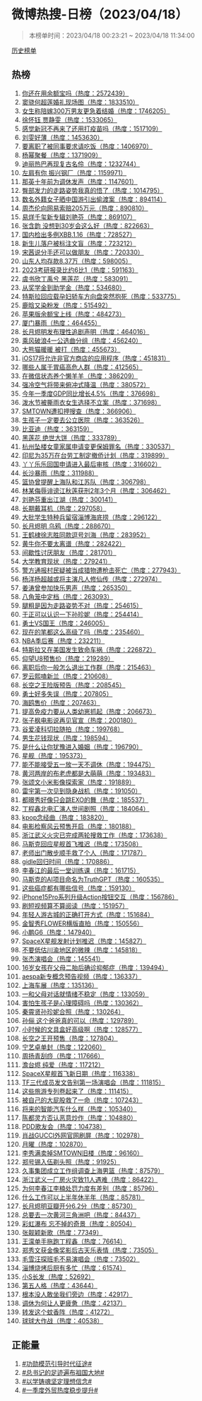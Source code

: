 <h1>
微博热搜-日榜（2023/04/18）
</h1>
<blockquote>
<p>
本榜单时间：2023/04/18 00:23:21 ~ 2023/04/18 11:34:00
</p>
</blockquote>
<p>
<a href="https://github.com/daifee/weibo-hot-search/tree/main/archives/daily">历史榜单</a>
</p>
<h2>
热榜
</h2>
<ol>

<li>
<a href="https://s.weibo.com/weibo?q=%23%E4%BD%A0%E8%BF%98%E5%9C%A8%E7%94%A8%E4%BD%99%E9%A2%9D%E5%AE%9D%E5%90%97%23" target="weibo">
你还在用余额宝吗（热度：2572439）
</a>
</li>

<li>
<a href="https://s.weibo.com/weibo?q=%23%E7%AA%A6%E9%AA%81%E4%BD%95%E8%B6%85%E8%8E%B2%E5%A9%9A%E7%A4%BC%E7%8E%B0%E5%9C%BA%E5%9B%BE%23" target="weibo">
窦骁何超莲婚礼现场图（热度：1833510）
</a>
</li>

<li>
<a href="https://s.weibo.com/weibo?q=%23%E5%A5%B3%E7%94%9F%E7%A7%B0%E9%99%AA%E5%AB%81300%E4%B8%87%E7%94%B7%E5%8F%8B%E6%9B%B4%E6%80%A5%E7%9D%80%E7%BB%93%E5%A9%9A%23" target="weibo">
女生称陪嫁300万男友更急着结婚（热度：1746205）
</a>
</li>

<li>
<a href="https://s.weibo.com/weibo?q=%23%E5%BE%90%E6%80%80%E9%92%B0%20%E8%B4%BE%E9%9D%99%E9%9B%AF%23" target="weibo">
徐怀钰 贾静雯（热度：1533065）
</a>
</li>

<li>
<a href="https://s.weibo.com/weibo?q=%23%E6%84%9F%E8%A7%89%E6%96%B0%E5%86%A0%E4%B8%8D%E5%86%8D%E6%9D%A5%E4%BA%86%E8%BF%98%E7%94%A8%E6%89%93%E7%96%AB%E8%8B%97%E5%90%97%23" target="weibo">
感觉新冠不再来了还用打疫苗吗（热度：1517109）
</a>
</li>

<li>
<a href="https://s.weibo.com/weibo?q=%23%E5%88%98%E9%9B%AF%E5%A5%BD%E8%96%84%23" target="weibo">
刘雯好薄（热度：1453630）
</a>
</li>

<li>
<a href="https://s.weibo.com/weibo?q=%23%E8%A6%81%E7%A6%BB%E8%81%8C%E4%BA%86%E8%A2%AB%E5%90%8C%E4%BA%8B%E8%A6%81%E6%B1%82%E8%AF%B7%E5%90%83%E9%A5%AD%23" target="weibo">
要离职了被同事要求请吃饭（热度：1406970）
</a>
</li>

<li>
<a href="https://s.weibo.com/weibo?q=%23%E6%9D%A8%E5%B9%82%E8%81%9A%E9%A4%90%23" target="weibo">
杨幂聚餐（热度：1371909）
</a>
</li>

<li>
<a href="https://s.weibo.com/weibo?q=%23%E8%BF%AA%E4%B8%BD%E7%83%AD%E5%B7%B4%E5%86%8D%E7%8E%B0%E5%A4%8D%E5%8F%A4%E5%90%8D%E4%BC%B6%23" target="weibo">
迪丽热巴再现复古名伶（热度：1232744）
</a>
</li>

<li>
<a href="https://s.weibo.com/weibo?q=%23%E5%B7%A6%E8%82%A9%E6%9C%89%E4%BD%A0%20%E6%8C%AF%E5%85%B4%E9%92%A2%E5%8E%82%23" target="weibo">
左肩有你 振兴钢厂（热度：1159971）
</a>
</li>

<li>
<a href="https://s.weibo.com/weibo?q=%23%E9%82%A3%E8%8B%B1%E5%8D%81%E5%B9%B4%E5%89%8D%E4%B8%BA%E8%B0%83%E4%BC%91%E5%8F%91%E5%A3%B0%23" target="weibo">
那英十年前为调休发声（热度：1147601）
</a>
</li>

<li>
<a href="https://s.weibo.com/weibo?q=%23%E8%87%80%E9%83%A8%E5%8F%91%E5%8A%9B%E7%9A%84%E8%B5%B0%E8%B7%AF%E5%A7%BF%E5%8A%BF%E6%88%91%E7%9C%9F%E7%9A%84%E6%82%9F%E4%BA%86%23" target="weibo">
臀部发力的走路姿势我真的悟了（热度：1014795）
</a>
</li>

<li>
<a href="https://s.weibo.com/weibo?q=%23%E6%95%B0%E5%90%8D%E5%A4%96%E7%B1%8D%E5%A5%B3%E5%AD%90%E6%99%92%E4%B8%AD%E5%9B%BD%E6%B8%B8%E5%BC%95%E5%87%BA%E5%81%B7%E6%B8%A1%E6%A1%88%23" target="weibo">
数名外籍女子晒中国游引出偷渡案（热度：894114）
</a>
</li>

<li>
<a href="https://s.weibo.com/weibo?q=%23%E5%91%A8%E6%9D%B0%E4%BC%A6%E5%90%91%E7%BD%91%E6%98%93%E7%B4%A2%E8%B5%94205%E4%B8%87%E5%85%83%23" target="weibo">
周杰伦向网易索赔205万元（热度：890810）
</a>
</li>

<li>
<a href="https://s.weibo.com/weibo?q=%23%E6%98%93%E7%83%8A%E5%8D%83%E7%8E%BA%E6%96%B0%E4%B8%93%E8%BE%91%E5%88%98%E8%89%B3%E8%8A%AC%23" target="weibo">
易烊千玺新专辑刘艳芬（热度：869107）
</a>
</li>

<li>
<a href="https://s.weibo.com/weibo?q=%23%E5%BC%A0%E5%90%AB%E9%9F%B5%20%E6%B2%A1%E6%83%B3%E5%88%B030%E5%B2%81%E4%BC%9A%E8%BF%99%E4%B9%88%E5%A5%BD%23" target="weibo">
张含韵 没想到30岁会这么好（热度：822663）
</a>
</li>

<li>
<a href="https://s.weibo.com/weibo?q=%23%E5%9B%BD%E5%86%85%E6%A3%80%E5%87%BA%E5%A4%9A%E4%BE%8BXBB.1.16%23" target="weibo">
国内检出多例XBB.1.16（热度：728527）
</a>
</li>

<li>
<a href="https://s.weibo.com/weibo?q=%23%E6%96%B0%E7%94%9F%E5%84%BF%E8%90%BD%E6%88%B7%E8%A2%AB%E6%A0%87%E6%B3%A8%E6%96%87%E7%9B%B2%23" target="weibo">
新生儿落户被标注文盲（热度：723212）
</a>
</li>

<li>
<a href="https://s.weibo.com/weibo?q=%23%E5%AE%8B%E8%8C%9C%E8%AF%B4%E5%88%86%E6%89%8B%E8%BF%98%E5%8F%AF%E4%BB%A5%E5%81%9A%E6%9C%8B%E5%8F%8B%23" target="weibo">
宋茜说分手还可以做朋友（热度：720330）
</a>
</li>

<li>
<a href="https://s.weibo.com/weibo?q=%23%E5%B1%B1%E4%B8%9C%E4%BA%BA%E5%9D%87%E5%AD%98%E6%AC%BE8.37%E4%B8%87%23" target="weibo">
山东人均存款8.37万（热度：598005）
</a>
</li>

<li>
<a href="https://s.weibo.com/weibo?q=%232023%E8%80%83%E7%A0%94%E6%8A%A5%E5%BD%95%E6%AF%94%E7%BA%A66%E6%AF%941%23" target="weibo">
2023考研报录比约6比1（热度：591163）
</a>
</li>

<li>
<a href="https://s.weibo.com/weibo?q=%23%E8%99%9E%E4%B9%A6%E6%AC%A3%E4%B8%81%E7%A6%B9%E5%85%AE%20%E9%BB%91%E8%8E%B2%E8%8A%B1%23" target="weibo">
虞书欣丁禹兮 黑莲花（热度：583091）
</a>
</li>

<li>
<a href="https://s.weibo.com/weibo?q=%23%E4%BB%8E%E5%A5%96%E5%AD%A6%E9%87%91%E5%88%B0%E5%8A%A9%E5%AD%A6%E9%87%91%23" target="weibo">
从奖学金到助学金（热度：534680）
</a>
</li>

<li>
<a href="https://s.weibo.com/weibo?q=%23%E7%89%B9%E6%96%AF%E6%8B%89%E5%9B%9E%E5%BA%94%E8%BD%BD%E5%AD%95%E5%A6%87%E8%BD%BF%E8%BD%A6%E6%96%B9%E5%90%91%E7%9B%98%E7%AA%81%E7%84%B6%E6%8A%B1%E6%AD%BB%23" target="weibo">
特斯拉回应载孕妇轿车方向盘突然抱死（热度：533775）
</a>
</li>

<li>
<a href="https://s.weibo.com/weibo?q=%23%E9%B9%BF%E6%99%97%E5%8F%88%E6%9F%93%E7%B2%89%E5%8F%91%23" target="weibo">
鹿晗又染粉发（热度：515492）
</a>
</li>

<li>
<a href="https://s.weibo.com/weibo?q=%23%E8%8B%B9%E6%9E%9C%E7%89%88%E4%BD%99%E9%A2%9D%E5%AE%9D%E4%B8%8A%E7%BA%BF%23" target="weibo">
苹果版余额宝上线（热度：484273）
</a>
</li>

<li>
<a href="https://s.weibo.com/weibo?q=%23%E5%8E%A6%E9%97%A8%E6%9A%B4%E9%9B%A8%23" target="weibo">
厦门暴雨（热度：464455）
</a>
</li>

<li>
<a href="https://s.weibo.com/weibo?q=%23%E9%95%BF%E6%9C%88%E7%83%AC%E6%98%8E%E5%8F%91%E5%B8%83%E7%90%86%E6%80%A7%E8%BF%BD%E5%89%A7%E5%A3%B0%E6%98%8E%23" target="weibo">
长月烬明发布理性追剧声明（热度：464016）
</a>
</li>

<li>
<a href="https://s.weibo.com/weibo?q=%23%E4%B9%98%E9%A3%8E%E7%A0%B4%E6%B5%AA4%E4%B8%80%E5%85%AC%E9%80%89%E6%9B%B2%E5%88%86%E7%BB%84%23" target="weibo">
乘风破浪4一公选曲分组（热度：456240）
</a>
</li>

<li>
<a href="https://s.weibo.com/weibo?q=%23%E5%A4%A7%E7%86%8A%E7%8C%AB%E6%9A%96%E6%9A%96%20%E8%A2%AB%E6%89%93%23" target="weibo">
大熊猫暖暖 被打（热度：455673）
</a>
</li>

<li>
<a href="https://s.weibo.com/weibo?q=%23iOS17%E5%B0%86%E5%85%81%E8%AE%B8%E9%9D%9E%E5%AE%98%E6%96%B9%E5%95%86%E5%BA%97%E7%9A%84%E5%BA%94%E7%94%A8%E7%A8%8B%E5%BA%8F%23" target="weibo">
iOS17将允许非官方商店的应用程序（热度：451831）
</a>
</li>

<li>
<a href="https://s.weibo.com/weibo?q=%23%E5%93%AA%E4%BA%9B%E4%BA%BA%E5%B1%9E%E4%BA%8E%E8%83%83%E7%99%8C%E9%AB%98%E5%8D%B1%E4%BA%BA%E7%BE%A4%23" target="weibo">
哪些人属于胃癌高危人群（热度：412565）
</a>
</li>

<li>
<a href="https://s.weibo.com/weibo?q=%23%E5%9C%A8%E5%BE%AE%E4%BF%A1%E7%8A%B6%E6%80%81%E5%85%BB%E4%B8%AA%E6%87%92%E7%BE%8A%E7%BE%8A%23" target="weibo">
在微信状态养个懒羊羊（热度：386209）
</a>
</li>

<li>
<a href="https://s.weibo.com/weibo?q=%23%E5%BC%BA%E5%86%B7%E7%A9%BA%E6%B0%94%E5%B0%86%E5%B8%A6%E6%9D%A5%E4%BF%AF%E5%86%B2%E5%BC%8F%E9%99%8D%E6%B8%A9%23" target="weibo">
强冷空气将带来俯冲式降温（热度：380572）
</a>
</li>

<li>
<a href="https://s.weibo.com/weibo?q=%23%E4%BB%8A%E5%B9%B4%E4%B8%80%E5%AD%A3%E5%BA%A6GDP%E5%90%8C%E6%AF%94%E5%A2%9E%E9%95%BF4.5%25%23" target="weibo">
今年一季度GDP同比增长4.5%（热度：376698）
</a>
</li>

<li>
<a href="https://s.weibo.com/weibo?q=%23%E6%B3%BC%E6%B0%B4%E8%8A%82%E8%A2%AB%E6%92%95%E9%9B%A8%E8%A1%A3%E5%A5%B3%E7%94%9F%E9%80%89%E6%8B%A9%E4%B8%8D%E7%AB%8B%E6%A1%88%23" target="weibo">
泼水节被撕雨衣女生选择不立案（热度：371698）
</a>
</li>

<li>
<a href="https://s.weibo.com/weibo?q=%23SMTOWN%E9%81%AD%E6%89%A3%E6%8A%BC%E6%90%9C%E6%9F%A5%23" target="weibo">
SMTOWN遭扣押搜查（热度：366906）
</a>
</li>

<li>
<a href="https://s.weibo.com/weibo?q=%23%E7%94%9F%E5%AD%A9%E5%AD%90%E4%B8%80%E5%AE%9A%E8%A6%81%E5%8E%BB%E5%85%AC%E7%AB%8B%E5%8C%BB%E9%99%A2%23" target="weibo">
生孩子一定要去公立医院（热度：363526）
</a>
</li>

<li>
<a href="https://s.weibo.com/weibo?q=%23%E6%AF%94%E4%BA%9A%E8%BF%AA%23" target="weibo">
比亚迪（热度：363159）
</a>
</li>

<li>
<a href="https://s.weibo.com/weibo?q=%23%E9%BB%91%E8%8E%B2%E8%8A%B1%20%E7%BB%9D%E4%B8%96%E5%A4%A7%E9%A5%BC%23" target="weibo">
黑莲花 绝世大饼（热度：333789）
</a>
</li>

<li>
<a href="https://s.weibo.com/weibo?q=%23%E6%9D%AD%E5%B7%9E%E5%9D%A0%E6%A5%BC%E5%A5%B3%E7%AB%A5%E5%AE%B6%E5%B1%9E%E7%94%B3%E8%AF%B7%E5%8F%98%E6%9B%B4%E4%BF%9D%E5%A7%86%E7%BD%AA%E5%90%8D%23" target="weibo">
杭州坠楼女童家属申请变更保姆罪名（热度：330537）
</a>
</li>

<li>
<a href="https://s.weibo.com/weibo?q=%23%E5%8D%B0%E5%B0%BC%E4%B8%BA35%E4%B8%87%E5%9C%A8%E5%8F%B0%E5%8A%B3%E5%B7%A5%E5%88%B6%E5%AE%9A%E6%92%A4%E4%BE%A8%E8%AE%A1%E5%88%92%23" target="weibo">
印尼为35万在台劳工制定撤侨计划（热度：319899）
</a>
</li>

<li>
<a href="https://s.weibo.com/weibo?q=%23%E4%B8%AB%E4%B8%AB%E4%B9%90%E4%B9%90%E5%9B%9E%E5%9B%BD%E7%94%B3%E8%AF%B7%E8%BF%9B%E5%85%A5%E6%9C%80%E5%90%8E%E5%AE%A1%E6%A0%B8%23" target="weibo">
丫丫乐乐回国申请进入最后审核（热度：316602）
</a>
</li>

<li>
<a href="https://s.weibo.com/weibo?q=%23%E9%95%BF%E6%B2%99%E6%9A%B4%E9%9B%A8%23" target="weibo">
长沙暴雨（热度：311988）
</a>
</li>

<li>
<a href="https://s.weibo.com/weibo?q=%23%E7%AF%AE%E5%8D%8F%E6%9B%BE%E6%8F%90%E9%86%92%E4%B8%8A%E6%B5%B7%E9%98%9F%E5%92%8C%E6%B1%9F%E8%8B%8F%E9%98%9F%23" target="weibo">
篮协曾提醒上海队和江苏队（热度：306798）
</a>
</li>

<li>
<a href="https://s.weibo.com/weibo?q=%23%E6%9E%97%E6%9F%90%E4%BE%AE%E8%BE%B1%E8%AF%BD%E8%B0%A4%E6%B1%9F%E7%A7%8B%E8%8E%B2%E8%8E%B7%E5%88%912%E5%B9%B43%E4%B8%AA%E6%9C%88%23" target="weibo">
林某侮辱诽谤江秋莲获刑2年3个月（热度：306462）
</a>
</li>

<li>
<a href="https://s.weibo.com/weibo?q=%23%E5%88%98%E8%89%B3%E8%8A%AC%E9%87%8D%E5%87%BA%E6%B1%9F%E6%B9%96%23" target="weibo">
刘艳芬重出江湖（热度：300141）
</a>
</li>

<li>
<a href="https://s.weibo.com/weibo?q=%23%E9%95%BF%E6%9C%9F%E6%88%B4%E8%80%B3%E6%9C%BA%23" target="weibo">
长期戴耳机（热度：297058）
</a>
</li>

<li>
<a href="https://s.weibo.com/weibo?q=%23%E5%A4%A7%E6%89%B9%E5%AD%A6%E7%94%9F%E7%89%B9%E7%A7%8D%E5%85%B5%E7%95%99%E5%AE%BF%E6%B7%84%E5%8D%9A%E6%B5%B7%E5%BA%95%E6%8D%9E%23" target="weibo">
大批学生特种兵留宿淄博海底捞（热度：296122）
</a>
</li>

<li>
<a href="https://s.weibo.com/weibo?q=%23%E9%95%BF%E6%9C%88%E7%83%AC%E6%98%8E%20%E4%B9%8C%E9%B8%A6%23" target="weibo">
长月烬明 乌鸦（热度：288670）
</a>
</li>

<li>
<a href="https://s.weibo.com/weibo?q=%23%E7%8E%8B%E9%B9%A4%E6%A3%A3%E5%BE%90%E5%BF%97%E8%83%9C%E5%90%8C%E6%AC%BE%E9%80%97%E5%8F%B7%E5%88%98%E6%B5%B7%23" target="weibo">
王鹤棣徐志胜同款逗号刘海（热度：283952）
</a>
</li>

<li>
<a href="https://s.weibo.com/weibo?q=%23%E9%BB%84%E7%89%9B%E4%BD%A0%E4%B8%8D%E8%A6%81%E5%A4%AA%E7%A6%BB%E8%B0%B1%23" target="weibo">
黄牛你不要太离谱（热度：282422）
</a>
</li>

<li>
<a href="https://s.weibo.com/weibo?q=%23%E9%97%B4%E6%AD%87%E6%80%A7%E8%AE%A8%E5%8E%8C%E6%9C%8B%E5%8F%8B%23" target="weibo">
间歇性讨厌朋友（热度：281701）
</a>
</li>

<li>
<a href="https://s.weibo.com/weibo?q=%23%E5%A4%A7%E5%AD%A6%E6%95%99%E8%82%B2%E7%8E%B0%E7%8A%B6%23" target="weibo">
大学教育现状（热度：279241）
</a>
</li>

<li>
<a href="https://s.weibo.com/weibo?q=%23%E8%AD%A6%E6%96%B9%E9%80%9A%E6%8A%A5%E6%9D%91%E6%B0%91%E7%96%91%E8%A2%AB%E5%BD%93%E6%88%90%E7%8C%8E%E7%89%A9%E9%81%AD%E6%9E%AA%E5%87%BB%E6%AD%BB%E4%BA%A1%23" target="weibo">
警方通报村民疑被当成猎物遭枪击死亡（热度：277943）
</a>
</li>

<li>
<a href="https://s.weibo.com/weibo?q=%23%E6%9D%A8%E6%B4%8B%E6%9D%A8%E8%B6%85%E8%B6%8A%E6%88%96%E5%B0%86%E4%B8%BB%E6%BC%94%E5%87%A1%E4%BA%BA%E4%BF%AE%E4%BB%99%E4%BC%A0%23" target="weibo">
杨洋杨超越或将主演凡人修仙传（热度：272974）
</a>
</li>

<li>
<a href="https://s.weibo.com/weibo?q=%23%E5%A7%9C%E6%B6%9B%E6%9B%BE%E5%8F%82%E5%8A%A0%E5%BF%AB%E4%B9%90%E7%94%B7%E5%A3%B0%23" target="weibo">
姜涛曾参加快乐男声（热度：265350）
</a>
</li>

<li>
<a href="https://s.weibo.com/weibo?q=%23%E5%85%AB%E8%A7%92%E7%AC%BC%E4%B8%AD%E5%AE%9A%E6%A1%A3%23" target="weibo">
八角笼中定档（热度：263093）
</a>
</li>

<li>
<a href="https://s.weibo.com/weibo?q=%23%E8%85%BF%E7%B2%97%E6%98%AF%E5%9B%A0%E4%B8%BA%E8%B5%B0%E8%B7%AF%E5%A7%BF%E5%8A%BF%E4%B8%8D%E5%AF%B9%23" target="weibo">
腿粗是因为走路姿势不对（热度：254615）
</a>
</li>

<li>
<a href="https://s.weibo.com/weibo?q=%23%E4%BA%8E%E6%AD%A3%E5%8F%AF%E4%BB%A5%E8%AE%A4%E8%AF%86%E4%B8%80%E4%B8%8B%E5%AD%99%E7%8F%8D%E5%A6%AE%23" target="weibo">
于正可以认识一下孙珍妮（热度：254414）
</a>
</li>

<li>
<a href="https://s.weibo.com/weibo?q=%23%E5%8B%87%E5%A3%ABVS%E5%9B%BD%E7%8E%8B%23" target="weibo">
勇士VS国王（热度：246005）
</a>
</li>

<li>
<a href="https://s.weibo.com/weibo?q=%23%E7%8E%B0%E5%9C%A8%E7%9A%84%E7%AC%94%E9%83%BD%E8%BF%99%E4%B9%88%E9%AB%98%E7%BA%A7%E4%BA%86%E5%90%97%23" target="weibo">
现在的笔都这么高级了吗（热度：235460）
</a>
</li>

<li>
<a href="https://s.weibo.com/weibo?q=%23NBA%E5%AD%A3%E5%90%8E%E8%B5%9B%23" target="weibo">
NBA季后赛（热度：232211）
</a>
</li>

<li>
<a href="https://s.weibo.com/weibo?q=%23%E7%89%B9%E6%96%AF%E6%8B%89%E5%8F%88%E5%9C%A8%E7%BE%8E%E5%9B%BD%E5%8F%91%E7%94%9F%E8%87%B4%E5%91%BD%E8%BD%A6%E7%A5%B8%23" target="weibo">
特斯拉又在美国发生致命车祸（热度：226872）
</a>
</li>

<li>
<a href="https://s.weibo.com/weibo?q=%23%E4%BB%B0%E6%9C%9BU8%E9%A2%84%E5%94%AE%E4%BB%B7%23" target="weibo">
仰望U8预售价（热度：219289）
</a>
</li>

<li>
<a href="https://s.weibo.com/weibo?q=%23%E7%A6%BB%E8%81%8C%E5%90%8E%E4%BD%A0%E4%B8%80%E8%88%AC%E6%80%8E%E4%B9%88%E9%80%80%E5%87%BA%E5%B7%A5%E4%BD%9C%E7%BE%A4%23" target="weibo">
离职后你一般怎么退出工作群（热度：215463）
</a>
</li>

<li>
<a href="https://s.weibo.com/weibo?q=%23%E7%BD%97%E4%BA%91%E7%86%99%E5%97%91%E6%96%B0%E5%85%B0%23" target="weibo">
罗云熙嗑新兰（热度：210608）
</a>
</li>

<li>
<a href="https://s.weibo.com/weibo?q=%23%E9%95%BF%E7%A9%BA%E4%B9%8B%E7%8E%8B%E9%99%A9%E7%89%88%E9%A2%84%E5%91%8A%23" target="weibo">
长空之王险版预告（热度：208545）
</a>
</li>

<li>
<a href="https://s.weibo.com/weibo?q=%23%E5%8B%87%E5%A3%AB%E5%A5%BD%E5%A4%9A%E5%A4%B1%E8%AF%AF%23" target="weibo">
勇士好多失误（热度：207805）
</a>
</li>

<li>
<a href="https://s.weibo.com/weibo?q=%23%E6%B5%B7%E9%B8%A5%E5%94%AE%E4%BB%B7%23" target="weibo">
海鸥售价（热度：207463）
</a>
</li>

<li>
<a href="https://s.weibo.com/weibo?q=%23%E6%8F%90%E9%AB%98%E5%85%8D%E7%96%AB%E5%8A%9B%E8%A6%81%E4%BB%8E%E4%BA%BA%E7%B1%BB%E5%B9%BC%E5%B4%BD%E6%8A%93%E8%B5%B7%23" target="weibo">
提高免疫力要从人类幼崽抓起（热度：206673）
</a>
</li>

<li>
<a href="https://s.weibo.com/weibo?q=%23%E5%BC%A0%E5%AD%90%E6%9E%AB%E7%94%B5%E5%BD%B1%E8%AF%B4%E5%86%8D%E8%A7%81%E5%AE%98%E5%AE%A3%23" target="weibo">
张子枫电影说再见官宣（热度：200180）
</a>
</li>

<li>
<a href="https://s.weibo.com/weibo?q=%23%E8%B0%B7%E7%88%B1%E5%87%8C%E7%A7%91%E5%88%87%E6%8B%89%E9%9A%8F%E6%8B%8D%23" target="weibo">
谷爱凌科切拉随拍（热度：199768）
</a>
</li>

<li>
<a href="https://s.weibo.com/weibo?q=%23%E7%94%B7%E7%94%9F%E8%8A%B1%E9%92%B1%E7%8E%B0%E7%8A%B6%23" target="weibo">
男生花钱现状（热度：198594）
</a>
</li>

<li>
<a href="https://s.weibo.com/weibo?q=%23%E6%98%AF%E4%BB%80%E4%B9%88%E8%AE%A9%E4%BD%A0%E7%8A%B9%E8%B1%AB%E8%BF%9B%E5%85%A5%E5%A9%9A%E5%A7%BB%23" target="weibo">
是什么让你犹豫进入婚姻（热度：196790）
</a>
</li>

<li>
<a href="https://s.weibo.com/weibo?q=%23%E6%98%9F%E8%88%B0%23" target="weibo">
星舰（热度：195373）
</a>
</li>

<li>
<a href="https://s.weibo.com/weibo?q=%23%E8%83%BD%E4%B8%8D%E8%83%BD%E6%8E%A5%E5%8F%97%E4%BA%94%E4%B8%80%E6%94%BE%E4%B8%80%E5%A4%A9%E4%B8%8D%E8%B0%83%E4%BC%91%23" target="weibo">
能不能接受五一放一天不调休（热度：194475）
</a>
</li>

<li>
<a href="https://s.weibo.com/weibo?q=%23%E9%BB%84%E6%B2%B3%E4%B8%A4%E5%B2%B8%E7%9A%84%E5%B8%83%E8%80%81%E8%99%8E%E9%83%BD%E6%98%AF%E5%A4%A7%E8%90%8C%E8%90%8C%23" target="weibo">
黄河两岸的布老虎都是大萌萌（热度：193483）
</a>
</li>

<li>
<a href="https://s.weibo.com/weibo?q=%23%E5%BC%A0%E9%A2%82%E6%96%87%E5%B0%8F%E7%B1%B3%E5%BD%B1%E5%83%8F%E6%8E%A2%E7%B4%A2%E5%AE%B6%23" target="weibo">
张颂文小米影像探索家（热度：191889）
</a>
</li>

<li>
<a href="https://s.weibo.com/weibo?q=%23%E9%9B%B7%E5%AE%87%E7%AC%AC%E4%B8%80%E6%AC%A1%E8%A7%81%E5%88%B0%E9%9A%90%E8%BA%AB%E6%88%98%E6%9C%BA%23" target="weibo">
雷宇第一次见到隐身战机（热度：191050）
</a>
</li>

<li>
<a href="https://s.weibo.com/weibo?q=%23%E9%83%BD%E6%9A%BB%E7%A7%80%E5%A5%BD%E5%83%8F%E5%8F%AA%E4%BC%9A%E8%B7%B3EXO%E7%9A%84%E8%88%9E%23" target="weibo">
都暻秀好像只会跳EXO的舞（热度：185537）
</a>
</li>

<li>
<a href="https://s.weibo.com/weibo?q=%23%E4%B8%81%E7%A8%8B%E9%91%AB%E5%8C%97%E7%94%B5%E6%B1%87%E6%BC%94%E4%BA%BA%E4%B8%96%E9%97%B4%E5%89%A7%E7%85%A7%23" target="weibo">
丁程鑫北电汇演人世间剧照（热度：184064）
</a>
</li>

<li>
<a href="https://s.weibo.com/weibo?q=%23kpop%E5%BF%B5%E7%BB%8F%E6%9B%B2%23" target="weibo">
kpop念经曲（热度：183820）
</a>
</li>

<li>
<a href="https://s.weibo.com/weibo?q=%23%E7%94%B5%E5%BD%B1%E6%A3%80%E5%AF%9F%E9%A3%8E%E4%BA%91%E9%A2%84%E5%94%AE%E5%BC%80%E5%90%AF%23" target="weibo">
电影检察风云预售开启（热度：180188）
</a>
</li>

<li>
<a href="https://s.weibo.com/weibo?q=%23%E6%B5%99%E6%B1%9F%E6%AD%A6%E4%B9%89%E7%81%AB%E7%81%BE%E5%B7%B2%E5%AE%8C%E6%88%90%E4%B8%A4%E8%BD%AE%E6%90%9C%E6%95%91%E5%B7%A5%E4%BD%9C%23" target="weibo">
浙江武义火灾已完成两轮搜救工作（热度：173638）
</a>
</li>

<li>
<a href="https://s.weibo.com/weibo?q=%23%E9%A9%AC%E6%96%AF%E5%85%8B%E5%9B%9E%E5%BA%94%E6%98%9F%E8%88%B0%E9%A6%96%E9%A3%9E%E6%8E%A8%E8%BF%9F%23" target="weibo">
马斯克回应星舰首飞推迟（热度：173508）
</a>
</li>

<li>
<a href="https://s.weibo.com/weibo?q=%23%E8%80%81%E5%B8%88%E5%87%BA%E9%97%A8%E6%95%A3%E6%AD%A5%E9%A1%BA%E6%89%8B%E6%95%91%E4%BA%86%E4%B8%AA%E4%BA%BA%23" target="weibo">
老师出门散步顺手救了个人（热度：171787）
</a>
</li>

<li>
<a href="https://s.weibo.com/weibo?q=%23gidle%E5%9B%9E%E5%BD%92%E6%97%B6%E9%97%B4%23" target="weibo">
gidle回归时间（热度：170886）
</a>
</li>

<li>
<a href="https://s.weibo.com/weibo?q=%23%E6%9D%8E%E6%98%A5%E6%B1%9F%E7%9A%84%E6%9C%80%E5%90%8E%E4%B8%80%E5%A0%82%E8%AE%AD%E7%BB%83%E8%AF%BE%23" target="weibo">
李春江的最后一堂训练课（热度：161715）
</a>
</li>

<li>
<a href="https://s.weibo.com/weibo?q=%23%E9%A9%AC%E6%96%AF%E5%85%8B%E7%9A%84AI%E9%A1%B9%E7%9B%AE%E5%91%BD%E5%90%8D%E4%B8%BATruthGPT%23" target="weibo">
马斯克的AI项目命名为TruthGPT（热度：160535）
</a>
</li>

<li>
<a href="https://s.weibo.com/weibo?q=%23%E8%BF%99%E4%BA%9B%E7%99%8C%E7%97%87%E9%83%BD%E6%9C%89%E5%93%AA%E4%BA%9B%E4%BF%A1%E5%8F%B7%23" target="weibo">
这些癌症都有哪些信号（热度：159130）
</a>
</li>

<li>
<a href="https://s.weibo.com/weibo?q=%23iPhone15Pro%E7%B3%BB%E5%88%97%E5%8D%87%E7%BA%A7Action%E6%8C%89%E9%92%AE%E4%BA%A4%E4%BA%92%23" target="weibo">
iPhone15Pro系列升级Action按钮交互（热度：156786）
</a>
</li>

<li>
<a href="https://s.weibo.com/weibo?q=%23%E5%88%B7%E7%9F%AD%E8%A7%86%E9%A2%91%E7%AE%97%E4%B8%8D%E7%AE%97%E9%98%85%E8%AF%BB%23" target="weibo">
刷短视频算不算阅读（热度：151957）
</a>
</li>

<li>
<a href="https://s.weibo.com/weibo?q=%23%E5%B9%B4%E8%BD%BB%E4%BA%BA%E6%B8%B8%E5%8F%A4%E5%9F%8E%E7%9A%84%E6%AD%A3%E7%A1%AE%E6%89%93%E5%BC%80%E6%96%B9%E5%BC%8F%23" target="weibo">
年轻人游古城的正确打开方式（热度：151684）
</a>
</li>

<li>
<a href="https://s.weibo.com/weibo?q=%23%E9%87%91%E6%99%BA%E7%A7%80FLOWER%E6%A8%AA%E7%89%88%E7%9B%B4%E6%8B%8D%23" target="weibo">
金智秀FLOWER横版直拍（热度：150556）
</a>
</li>

<li>
<a href="https://s.weibo.com/weibo?q=%23%E5%B0%8F%E9%B9%8FG6%23" target="weibo">
小鹏G6（热度：147940）
</a>
</li>

<li>
<a href="https://s.weibo.com/weibo?q=%23SpaceX%E6%98%9F%E8%88%B0%E5%8F%91%E5%B0%84%E8%AE%A1%E5%88%92%E6%8E%A8%E8%BF%9F%23" target="weibo">
SpaceX星舰发射计划推迟（热度：145827）
</a>
</li>

<li>
<a href="https://s.weibo.com/weibo?q=%23%E4%B8%8D%E8%A6%81%E4%BD%8E%E4%BC%B0%E5%B7%9D%E6%B8%9D%E5%9C%B0%E5%8C%BA%E7%9A%84%E5%BE%AE%E8%BE%A3%23" target="weibo">
不要低估川渝地区的微辣（热度：145818）
</a>
</li>

<li>
<a href="https://s.weibo.com/weibo?q=%23%E5%BC%A0%E6%9D%B0%E6%BC%94%E5%94%B1%E4%BC%9A%23" target="weibo">
张杰演唱会（热度：145541）
</a>
</li>

<li>
<a href="https://s.weibo.com/weibo?q=%2316%E5%B2%81%E5%A5%B3%E5%AD%A9%E5%9C%A8%E7%88%B6%E6%AF%8D%E4%BA%8C%E8%83%8E%E5%90%8E%E7%A1%AE%E8%AF%8A%E6%8A%91%E9%83%81%E7%97%87%23" target="weibo">
16岁女孩在父母二胎后确诊抑郁症（热度：139494）
</a>
</li>

<li>
<a href="https://s.weibo.com/weibo?q=%23aespa%E6%96%B0%E4%B8%93%E6%A6%82%E5%BF%B5%E9%A2%84%E5%91%8A%E8%A7%86%E9%A2%91%23" target="weibo">
aespa新专概念预告视频（热度：136337）
</a>
</li>

<li>
<a href="https://s.weibo.com/weibo?q=%23%E4%B8%8A%E6%B5%B7%E8%BD%A6%E5%B1%95%23" target="weibo">
上海车展（热度：135136）
</a>
</li>

<li>
<a href="https://s.weibo.com/weibo?q=%23%E4%B8%80%E5%92%8C%E7%88%B6%E6%AF%8D%E5%AF%B9%E8%AF%9D%E5%B0%B1%E6%83%85%E7%BB%AA%E4%B8%8D%E7%A8%B3%E5%AE%9A%23" target="weibo">
一和父母对话就情绪不稳定（热度：133059）
</a>
</li>

<li>
<a href="https://s.weibo.com/weibo?q=%23%E5%AE%B3%E6%80%95%E7%94%9F%E5%AD%A9%E5%AD%90%E6%98%AF%E5%BF%83%E7%90%86%E9%9A%9C%E7%A2%8D%E5%90%97%23" target="weibo">
害怕生孩子是心理障碍吗（热度：130362）
</a>
</li>

<li>
<a href="https://s.weibo.com/weibo?q=%23%E7%A7%A6%E9%9C%84%E8%B4%A4%E5%AD%99%E7%8F%8D%E5%A6%AE%E5%90%88%E7%85%A7%23" target="weibo">
秦霄贤孙珍妮合照（热度：130264）
</a>
</li>

<li>
<a href="https://s.weibo.com/weibo?q=%23%E5%AD%99%E4%BF%AA%20%E8%BF%99%E4%B8%AA%E7%88%B8%E7%88%B8%E7%9C%9F%E7%9A%84%E5%8F%AF%E4%BB%A5%23" target="weibo">
孙俪 这个爸爸真的可以（热度：129789）
</a>
</li>

<li>
<a href="https://s.weibo.com/weibo?q=%23%E5%B0%8F%E6%97%B6%E5%80%99%E7%9A%84%E6%96%87%E5%85%B7%E7%9B%92%E5%A5%BD%E9%AB%98%E7%BA%A7%E5%95%8A%23" target="weibo">
小时候的文具盒好高级啊（热度：128577）
</a>
</li>

<li>
<a href="https://s.weibo.com/weibo?q=%23%E9%95%BF%E7%A9%BA%E4%B9%8B%E7%8E%8B%E5%BC%80%E9%A2%84%E5%94%AE%23" target="weibo">
长空之王开预售（热度：127804）
</a>
</li>

<li>
<a href="https://s.weibo.com/weibo?q=%23%E5%AE%81%E8%89%BA%E5%8D%93%E5%8D%95%E5%B0%81%23" target="weibo">
宁艺卓单封（热度：122060）
</a>
</li>

<li>
<a href="https://s.weibo.com/weibo?q=%23%E5%91%A8%E6%89%AC%E9%9D%92%E5%88%AE%E7%97%A7%23" target="weibo">
周扬青刮痧（热度：117666）
</a>
</li>

<li>
<a href="https://s.weibo.com/weibo?q=%23%E6%BE%B9%E5%8F%B0%E7%83%AC%20%E7%BA%AF%E7%88%B1%23" target="weibo">
澹台烬 纯爱（热度：117212）
</a>
</li>

<li>
<a href="https://s.weibo.com/weibo?q=%23SpaceX%E6%98%9F%E8%88%B0%E9%A6%96%E9%A3%9E%E6%96%B0%E6%97%A5%E6%9C%9F%23" target="weibo">
SpaceX星舰首飞新日期（热度：116338）
</a>
</li>

<li>
<a href="https://s.weibo.com/weibo?q=%23TF%E4%B8%89%E4%BB%A3%E6%88%90%E5%91%98%E5%8F%91%E6%96%87%E5%91%8A%E5%88%AB%E7%AC%AC%E4%B8%80%E5%9C%BA%E6%BC%94%E5%94%B1%E4%BC%9A%23" target="weibo">
TF三代成员发文告别第一场演唱会（热度：111815）
</a>
</li>

<li>
<a href="https://s.weibo.com/weibo?q=%23%E8%BF%99%E4%BA%9B%E6%97%85%E6%B8%B8%E4%B8%93%E5%88%97%E5%8D%B7%E8%B5%B7%E6%9D%A5%E4%BA%86%23" target="weibo">
这些旅游专列卷起来了（热度：111415）
</a>
</li>

<li>
<a href="https://s.weibo.com/weibo?q=%23%E8%A2%AB%E8%87%AA%E5%B7%B1%E7%9A%84%E5%A4%A7%E5%B1%81%E8%82%A1%E6%95%91%E4%BA%86%E4%B8%80%E5%91%BD%23" target="weibo">
被自己的大屁股救了一命（热度：107243）
</a>
</li>

<li>
<a href="https://s.weibo.com/weibo?q=%23%E5%B0%86%E6%9D%A5%E7%9A%84%E6%99%BA%E8%83%BD%E6%B1%BD%E8%BD%A6%E4%BB%80%E4%B9%88%E6%A0%B7%23" target="weibo">
将来的智能汽车什么样（热度：105340）
</a>
</li>

<li>
<a href="https://s.weibo.com/weibo?q=%23%E9%99%88%E9%83%BD%E7%81%B5%E6%96%B9%E5%90%A6%E8%AE%A4%E6%81%B6%E6%84%8F%E7%82%92%E4%BD%9C%23" target="weibo">
陈都灵方否认恶意炒作（热度：104880）
</a>
</li>

<li>
<a href="https://s.weibo.com/weibo?q=%23PDD%E6%AD%8C%E5%8F%8B%E4%BC%9A%23" target="weibo">
PDD歌友会（热度：104738）
</a>
</li>

<li>
<a href="https://s.weibo.com/weibo?q=%23%E8%82%96%E6%88%98GUCCI%E5%A4%96%E7%BD%91%E5%AE%98%E7%BD%91%E5%88%B7%E5%B1%8F%23" target="weibo">
肖战GUCCI外网官网刷屏（热度：102978）
</a>
</li>

<li>
<a href="https://s.weibo.com/weibo?q=%23%E6%9C%88%E6%9B%9C%23" target="weibo">
月曜（热度：102870）
</a>
</li>

<li>
<a href="https://s.weibo.com/weibo?q=%23%E6%9D%8E%E7%A7%80%E6%BB%A1%E5%8D%96%E6%8E%89SMTOWN%E6%97%A7%E6%A5%BC%23" target="weibo">
李秀满卖掉SMTOWN旧楼（热度：96160）
</a>
</li>

<li>
<a href="https://s.weibo.com/weibo?q=%23%E9%83%91%E5%8F%B7%E9%94%A1%E5%85%A5%E4%BC%8D%E5%89%83%E5%A4%B4%E7%85%A7%23" target="weibo">
郑号锡入伍剃头照（热度：91925）
</a>
</li>

<li>
<a href="https://s.weibo.com/weibo?q=%23%E4%B9%85%E4%BA%8B%E9%9B%86%E5%9B%A2%E6%88%90%E7%AB%8B%E5%B7%A5%E4%BD%9C%E7%BB%84%E8%B0%83%E6%9F%A5%E4%B8%8A%E6%B5%B7%E7%94%B7%E7%AF%AE%23" target="weibo">
久事集团成立工作组调查上海男篮（热度：87579）
</a>
</li>

<li>
<a href="https://s.weibo.com/weibo?q=%23%E6%B5%99%E6%B1%9F%E6%AD%A6%E4%B9%89%E4%B8%80%E5%8E%82%E6%88%BF%E7%81%AB%E7%81%BE%E8%87%B411%E4%BA%BA%E9%81%87%E9%9A%BE%23" target="weibo">
浙江武义一厂房火灾致11人遇难（热度：86422）
</a>
</li>

<li>
<a href="https://s.weibo.com/weibo?q=%23%E4%B8%BA%E4%BD%95%E6%9D%8E%E6%98%A5%E6%B1%9F%E6%9D%8E%E6%A5%A0%E5%A4%84%E7%BD%9A%E5%8A%9B%E5%BA%A6%E6%9C%89%E5%B7%AE%E5%88%AB%23" target="weibo">
为何李春江李楠处罚力度有差别（热度：85796）
</a>
</li>

<li>
<a href="https://s.weibo.com/weibo?q=%23%E4%BB%80%E4%B9%88%E5%B7%A5%E4%BD%9C%E5%8F%AF%E4%BB%A5%E4%B8%8A%E5%8D%8A%E5%B9%B4%E4%BC%91%E5%8D%8A%E5%B9%B4%23" target="weibo">
什么工作可以上半年休半年（热度：85781）
</a>
</li>

<li>
<a href="https://s.weibo.com/weibo?q=%23%E9%95%BF%E6%9C%88%E7%83%AC%E6%98%8E%E8%B1%86%E7%93%A3%E5%BC%80%E5%88%866.2%E5%88%86%23" target="weibo">
长月烬明豆瓣开分6.2分（热度：85730）
</a>
</li>

<li>
<a href="https://s.weibo.com/weibo?q=%23%E6%80%BB%E8%A6%81%E5%8E%BB%E4%B8%80%E6%AC%A1%E9%BB%84%E6%B2%B3%E4%B8%89%E8%A7%92%E6%B4%B2%E5%90%A7%23" target="weibo">
总要去一次黄河三角洲吧（热度：84437）
</a>
</li>

<li>
<a href="https://s.weibo.com/weibo?q=%23%E5%BD%A9%E8%99%B9%E7%80%91%E5%B8%83%20%E5%BF%98%E4%B8%8D%E6%8E%89%E7%9A%84%E5%A5%87%E6%99%AF%23" target="weibo">
彩虹瀑布 忘不掉的奇景（热度：80504）
</a>
</li>

<li>
<a href="https://s.weibo.com/weibo?q=%23%E5%BC%A0%E9%9D%93%E9%A2%96%E6%96%B0%E6%AD%8C%23" target="weibo">
张靓颖新歌（热度：77349）
</a>
</li>

<li>
<a href="https://s.weibo.com/weibo?q=%23%E7%8E%8B%E6%BF%9B%E5%8D%95%E6%89%8B%E6%8B%96%E8%B7%91%E4%B8%81%E7%A8%8B%E9%91%AB%23" target="weibo">
王濛单手拖跑丁程鑫（热度：76614）
</a>
</li>

<li>
<a href="https://s.weibo.com/weibo?q=%23%E9%83%91%E7%A7%80%E6%96%87%E8%8E%B7%E9%87%91%E5%83%8F%E5%A5%96%E5%BD%B1%E5%90%8E%E5%8F%A4%E5%A4%A9%E4%B9%90%E8%A1%A8%E6%83%85%23" target="weibo">
郑秀文获金像奖影后古天乐表情（热度：73505）
</a>
</li>

<li>
<a href="https://s.weibo.com/weibo?q=%23%E6%AF%9B%E9%9B%AA%E6%B1%AA%E6%8E%A2%E7%8F%AD%E6%AF%9B%E4%B8%8D%E6%98%93%E6%BC%94%E5%94%B1%E4%BC%9A%23" target="weibo">
毛雪汪探班毛不易演唱会（热度：73502）
</a>
</li>

<li>
<a href="https://s.weibo.com/weibo?q=%23%E6%B7%84%E5%8D%9A%E7%83%A7%E7%83%A4%E5%90%8E%E5%8E%A8%E6%9C%89%E5%A4%9A%E5%BF%99%23" target="weibo">
淄博烧烤后厨有多忙（热度：61574）
</a>
</li>

<li>
<a href="https://s.weibo.com/weibo?q=%23%E5%B0%8FS%E9%95%BF%E5%8F%91%23" target="weibo">
小S长发（热度：52692）
</a>
</li>

<li>
<a href="https://s.weibo.com/weibo?q=%23%E7%AC%AC%E4%BA%94%E4%BA%BA%E6%A0%BC%23" target="weibo">
第五人格（热度：43644）
</a>
</li>

<li>
<a href="https://s.weibo.com/weibo?q=%23%E6%A0%B9%E6%9C%AC%E6%B2%A1%E4%BA%BA%E6%95%A2%E5%9D%90%E6%88%91%E4%BB%AC%E6%97%81%E8%BE%B9%23" target="weibo">
根本没人敢坐我们旁边（热度：42917）
</a>
</li>

<li>
<a href="https://s.weibo.com/weibo?q=%23%E8%B0%83%E4%BC%91%E4%B8%BA%E4%BD%95%E8%AE%A9%E4%BA%BA%E6%9B%B4%E7%96%B2%E6%83%AB%23" target="weibo">
调休为何让人更疲惫（热度：42137）
</a>
</li>

<li>
<a href="https://s.weibo.com/weibo?q=%23%E8%BD%AC%E5%8F%91%E8%BF%99%E4%B8%AA%E8%9A%8A%E9%A6%99%E9%98%B5%23" target="weibo">
转发这个蚊香阵（热度：41272）
</a>
</li>

<li>
<a href="https://s.weibo.com/weibo?q=%23%E7%90%83%E7%90%83%E5%A4%A7%E4%BD%9C%E6%88%98%23" target="weibo">
球球大作战（热度：40538）
</a>
</li>

</ol>
<h2>
正能量
</h2>
<ol>

<li>
<a href="https://s.weibo.com/weibo?q=%23%23%E5%8A%9F%E5%8B%8B%E6%A8%A1%E8%8C%83%E5%BC%95%E5%AF%BC%E6%97%B6%E4%BB%A3%E5%BE%81%E9%80%94%23%23" target="weibo">
#功勋模范引导时代征途#
</a>
</li>

<li>
<a href="https://s.weibo.com/weibo?q=%23%23%E6%80%BB%E4%B9%A6%E8%AE%B0%E7%9A%84%E8%B6%B3%E8%BF%B9%E9%81%8D%E5%B8%83%E7%A5%96%E5%9B%BD%E5%A4%A7%E5%9C%B0%23%23" target="weibo">
#总书记的足迹遍布祖国大地#
</a>
</li>

<li>
<a href="https://s.weibo.com/weibo?q=%23%23%E4%BB%A5%E5%AD%A6%E9%93%B8%E9%AD%82%E5%9D%9A%E5%AE%9A%E7%90%86%E6%83%B3%E4%BF%A1%E5%BF%B5%23%23" target="weibo">
#以学铸魂坚定理想信念#
</a>
</li>

<li>
<a href="https://s.weibo.com/weibo?q=%23%23%E4%B8%80%E5%AD%A3%E5%BA%A6%E5%A4%96%E8%B4%B8%E7%83%AD%E5%BA%A6%E7%A8%B3%E6%AD%A5%E6%8F%90%E5%8D%87%23%23" target="weibo">
#一季度外贸热度稳步提升#
</a>
</li>

</ol>